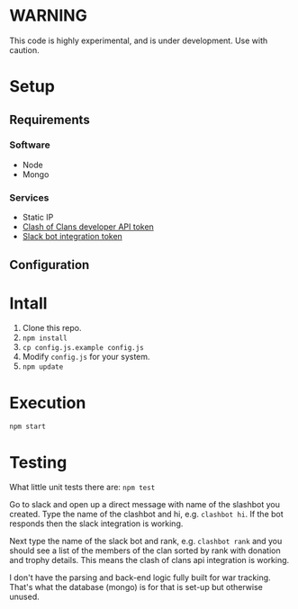 # WARNING

This code is highly experimental, and is under development.  Use with caution.

# Setup

## Requirements

### Software

 - Node
 - Mongo

### Services

 - Static IP
 - [Clash of Clans developer API token](developer.clashofclans.com)
 - [Slack bot integration token](api.slack.com/tokens)

## Configuration

# Intall

1. Clone this repo.
1. `npm install`
1. `cp config.js.example config.js`
1. Modify `config.js` for your system.
1. `npm update`

# Execution

`npm start`

# Testing

What little unit tests there are: `npm test`

Go to slack and open up a direct message with name of the slashbot you created.  Type the name of the clashbot and hi, e.g. `clashbot hi`.  If the bot responds then the slack integration is working.  

Next type the name of the slack bot and rank, e.g. `clashbot rank` and you should see a list of the members of the clan sorted by rank with donation and trophy details.  This means the clash of clans api integration is working.

I don't have the parsing and back-end logic fully built for war tracking.  That's what the database (mongo) is for that is set-up but otherwise unused.
